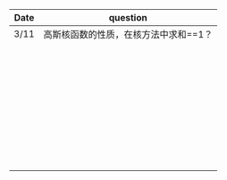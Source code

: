 | Date | question                              |
| ---- | ------------------------------------- |
| 3/11 | 高斯核函数的性质，在核方法中求和==1？ |
|      |                                       |
|      |                                       |
|      |                                       |
|      |                                       |
|      |                                       |
|      |                                       |
|      |                                       |
|      |                                       |
|      |                                       |
|      |                                       |
|      |                                       |
|      |                                       |
|      |                                       |
|      |                                       |
|      |                                       |
|      |                                       |
|      |                                       |
|      |                                       |
|      |                                       |
|      |                                       |
|      |                                       |
|      |                                       |
|      |                                       |
|      |                                       |
|      |                                       |
|      |                                       |
|      |                                       |
|      |                                       |
|      |                                       |
|      |                                       |
|      |                                       |
|      |                                       |
|      |                                       |
|      |                                       |
|      |                                       |
|      |                                       |
|      |                                       |
|      |                                       |

